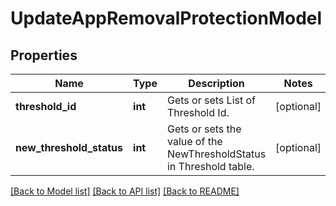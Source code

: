 # UpdateAppRemovalProtectionModel

## Properties
Name | Type | Description | Notes
------------ | ------------- | ------------- | -------------
**threshold_id** | **int** | Gets or sets List of Threshold Id. | [optional] 
**new_threshold_status** | **int** | Gets or sets the value of the NewThresholdStatus in Threshold table. | [optional] 

[[Back to Model list]](../README.md#documentation-for-models) [[Back to API list]](../README.md#documentation-for-api-endpoints) [[Back to README]](../README.md)



